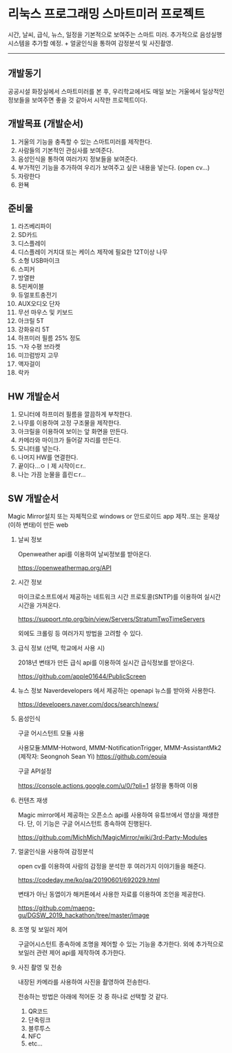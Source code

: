 # 리눅스 프로그래밍 스마트미러 프로젝트

시간, 날씨, 급식, 뉴스, 일정을 기본적으로 보여주는 스마트 미러. 추가적으로 음성실행 시스템을 추가할 예정. + 얼굴인식을 통하여 감정분석 및 사진촬영.

----

## 개발동기

공공시설 화장실에서 스마트미러를 본 후, 우리학교에서도 매일 보는 거울에서 일상적인 정보들을 보여주면 좋을 것 같아서 시작한 프로젝트이다.

## 개발목표 (개발순서)

1. 거울의 기능을 충족할 수 있는 스마트미러를 제작한다.
2. 사람들의 기본적인 관심사를 보여준다.
3. 음성인식을 통하여 여러가지 정보들을 보여준다.
4. 부가적인 기능을 추가하여 우리가 보여주고 싶은 내용을 넣는다. (open cv...)
5. 자랑한다
6. 완뵥

## 준비물

1. 라즈베리파이
2. SD카드
3. 디스플레이
4. 디스플레이 거치대 또는 케이스 제작에 필요한 12T이상 나무
5. 소형 USB마이크
6. 스피커
7. 방열판
8. 5핀케이블
9. 듀얼포트충전기
10. AUX오디오 단자
11. 무선 마우스 및 키보드
12. 아크릴 5T
13. 강화유리 5T
14. 하프미러 필름 25% 정도
15. ㄱ자 수평 브라켓
16. 미끄럼방지 고무
17. 액자걸이
18. 락카



## HW 개발순서

1. 모니터에 하프미러 필름을 깔끔하게 부착한다.
2. 나무를 이용하여 고정 구조물을 제작한다.
3. 아크릴을 이용하여 보이는 앞 화면을 만든다.
4. 카메라와 마이크가 들어갈 자리를 만든다.
5. 모니터를 넣는다.
6. 나머지 HW를 연결한다.
7. 끝이다…ㅇㅣ제 시작이ㄷr..
8. 나는 가끔 눈물을 흘린ㄷr...



## SW 개발순서

Magic Mirror설치 또는 자체적으로 windows or 안드로이드 app 제작..또는 윤재상(이하 변태)이 만든 web

1. 날씨 정보

   Openweather api를 이용하여 날씨정보를 받아온다.

   https://openweathermap.org/API

2. 시간 정보

   마이크로소프트에서 제공하는 네트워크 시간 프로토콜(SNTP)를 이용하여 실시간 시간을 가져온다.

   https://support.ntp.org/bin/view/Servers/StratumTwoTimeServers

   외에도 크롤링 등 여러가지 방법을 고려할 수 있다.

3. 급식 정보 (선택, 학교에서 사용 시)

   2018년 변태가 만든 급식 api를 이용하여 실시간 급식정보를 받아온다.

   https://github.com/apple01644/PublicScreen

4. 뉴스 정보
   Naverdevelopers 에서 제공하는 openapi 뉴스를 받아와 사용한다.

   https://developers.naver.com/docs/search/news/

5. 음성인식

   구글 어시스턴트 모듈 사용

   사용모듈:MMM-Hotword, MMM-NotificationTrigger, MMM-AssistantMk2
   (제작자: Seongnoh Sean Yi) https://github.com/eouia

   구글 API설정

   https://console.actions.google.com/u/0/?pli=1 설정을 통하여 이용

6. 컨텐츠 재생

   Magic mirror에서 제공하는 오픈소스 api를 사용하여 유튜브에서 영상을 재생한다. 단, 이 기능은 구글 어시스턴트 종속하여 진행된다.

   https://github.com/MichMich/MagicMirror/wiki/3rd-Party-Modules

7. 얼굴인식을 사용하여 감정분석

   open cv를 이용하여 사람의 감정을 분석한 후 여러가지 이야기들을 해준다. 

   https://codeday.me/ko/qa/20190601/692029.html

   변태가 아닌 동엽이가 해커톤에서 사용한 자료를 이용하여 조언을 제공한다.

   https://github.com/maeng-gu/DGSW_2019_hackathon/tree/master/image

8. 조명 및 보일러 제어

   구글어시스턴트 종속하에 조명을 제어할 수 있는 기능을 추가한다. 외에 추가적으로 보일러 관련 제어 api를 제작하여 추가한다.

9. 사진 촬영 및 전송 

   내장된 카메라를 사용하여 사진을 촬영하여 전송한다.

   전송하는 방법은 아래에 적어둔 것 중 하나로 선택할 것 같다.

   1. QR코드
   2. 단축링크
   3. 블루투스
   4. NFC
   5. etc...
